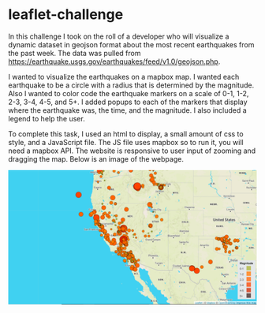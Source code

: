 # leaflet-challenge

In this challenge I took on the roll of a developer who will visualize a dynamic dataset in geojson format about the most recent earthquakes from the past week. The data was pulled from https://earthquake.usgs.gov/earthquakes/feed/v1.0/geojson.php. 

I wanted to visualize the earthquakes on a mapbox map. I wanted each earthquake to be a circle with a radius that is determined by the magnitude. Also I wanted to color code the earthquake markers on a scale of 0-1, 1-2, 2-3, 3-4, 4-5, and 5+. I added popups to each of the markers that display where the earthquake was, the time, and the magnitude. I also included a legend to help the user. 

To complete this task, I used an html to display, a small amount of css to style, and a JavaScript file. The JS file uses mapbox so to run it, you will need a mapbox API. The website is responsive to user input of zooming and dragging the map. Below is an image of the webpage. 

<img src= "/Images/screenshot.png" width="1000">
